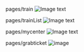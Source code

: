pages/train
![Image text](https://github.com/liangpeiyi/weApp/blob/master/app-images/12306-%E7%81%AB%E8%BD%A6%E7%A5%A8%E7%95%8C%E9%9D%A2.png?raw=true)

pages/trainList
![Image text](https://github.com/liangpeiyi/weApp/blob/master/app-images/12306-%E7%81%AB%E8%BD%A6%E7%A5%A8%E5%88%97%E8%A1%A8.png?raw=true)

pages/mycenter
![Image text](https://github.com/liangpeiyi/weApp/blob/master/app-images/12306-%E4%B8%AA%E4%BA%BA%E4%B8%AD%E5%BF%83%E7%95%8C%E9%9D%A2.png?raw=true)

pages/grabticket
![image](https://github.com/liangpeiyi/weApp/blob/master/app-images/12306-%E6%8A%A2%E7%A5%A8%E7%95%8C%E9%9D%A2.png?raw=true)